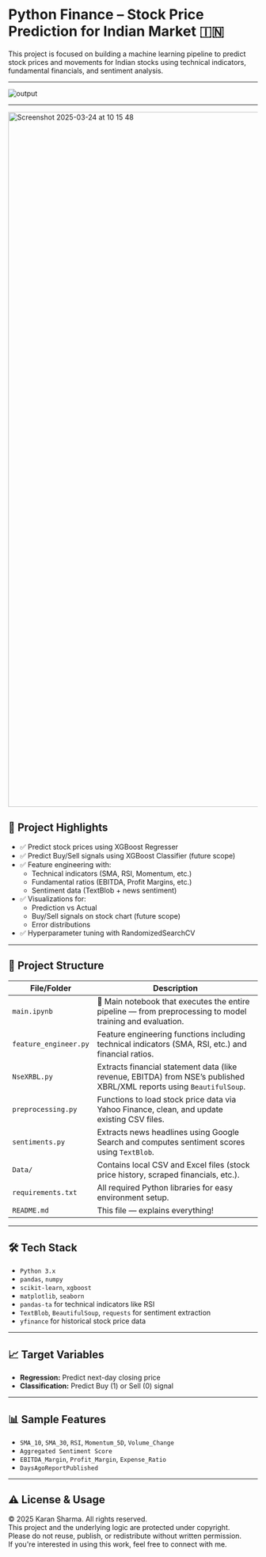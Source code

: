 # Python Finance – Stock Price Prediction for Indian Market 🇮🇳

This project is focused on building a machine learning pipeline to predict stock prices and movements for Indian stocks using technical indicators, fundamental financials, and sentiment analysis.

---

![output](https://github.com/user-attachments/assets/66a4e9f9-6f90-418d-9a44-21a12d4db0b5)

---

<img width="1404" alt="Screenshot 2025-03-24 at 10 15 48" src="https://github.com/user-attachments/assets/3a398cd3-0775-4446-b0af-df6293a2ebfd" />


## 🚀 Project Highlights

- ✅ Predict stock prices using XGBoost Regresser
- ✅ Predict Buy/Sell signals using XGBoost Classifier (future scope)
- ✅ Feature engineering with:
  - Technical indicators (SMA, RSI, Momentum, etc.)
  - Fundamental ratios (EBITDA, Profit Margins, etc.)
  - Sentiment data (TextBlob + news sentiment)
- ✅ Visualizations for:
  - Prediction vs Actual
  - Buy/Sell signals on stock chart (future scope)
  - Error distributions
- ✅ Hyperparameter tuning with RandomizedSearchCV

---

## 📁 Project Structure

| File/Folder        | Description |
|--------------------|-------------|
| `main.ipynb`       | 🔁 Main notebook that executes the entire pipeline — from preprocessing to model training and evaluation. |
| `feature_engineer.py` | Feature engineering functions including technical indicators (SMA, RSI, etc.) and financial ratios. |
| `NseXRBL.py`       | Extracts financial statement data (like revenue, EBITDA) from NSE’s published XBRL/XML reports using `BeautifulSoup`. |
| `preprocessing.py` | Functions to load stock price data via Yahoo Finance, clean, and update existing CSV files. |
| `sentiments.py`    | Extracts news headlines using Google Search and computes sentiment scores using `TextBlob`. |
| `Data/`            | Contains local CSV and Excel files (stock price history, scraped financials, etc.). |
| `requirements.txt` | All required Python libraries for easy environment setup. |
| `README.md`        | This file — explains everything! |

---

## 🛠️ Tech Stack

- `Python 3.x`
- `pandas`, `numpy`
- `scikit-learn`, `xgboost`
- `matplotlib`, `seaborn`
- `pandas-ta` for technical indicators like RSI
- `TextBlob`, `BeautifulSoup`, `requests` for sentiment extraction
- `yfinance` for historical stock price data

---

## 📈 Target Variables

- **Regression:** Predict next-day closing price
- **Classification:** Predict Buy (1) or Sell (0) signal

---

## 📊 Sample Features

- `SMA_10`, `SMA_30`, `RSI`, `Momentum_5D`, `Volume_Change`
- `Aggregated Sentiment Score`
- `EBITDA_Margin`, `Profit_Margin`, `Expense_Ratio`
- `DaysAgoReportPublished`
   
---

## ⚠️ License & Usage

© 2025 Karan Sharma. All rights reserved.  
This project and the underlying logic are protected under copyright.  
Please do not reuse, publish, or redistribute without written permission.  
If you're interested in using this work, feel free to connect with me.
